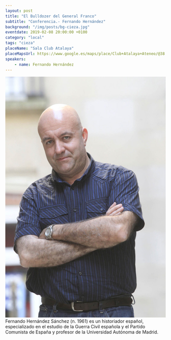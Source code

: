 ```yaml
---
layout: post
title: "El Bulldozer del General Franco"
subtitle: "Conferencia.- Fernando Hernández"
background: "/img/posts/bg-cieza.jpg"
eventdate: 2019-02-08 20:00:00 +0100
category: "local"
tags: "cieza"
placeName: "Sala Club Atalaya"
placeMapsUrl: https://www.google.es/maps/place/Club+Atalaya+Ateneo/@38.2411942,-1.4240486,17z/data=!3m1!4b1!4m5!3m4!1s0xd646c3e58e0cce5:0xd05c1937993b595!8m2!3d38.24119!4d-1.4218599?hl=en
speakers:
    - name: Fernando Hernández
---
```


![cartel](/img/posts/fernandohernandezjpeg.jpg)
Fernando Hernández Sánchez (n. 1961) es un historiador español, especializado en el estudio de la Guerra Civil española y el Partido Comunista de España y profesor de la Universidad Autónoma de Madrid.

